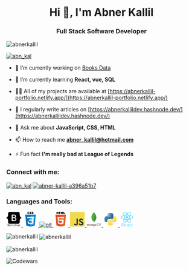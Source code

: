 <h1 align="center">Hi 👋, I'm Abner Kallil</h1>
<h3 align="center">Full Stack Software Developer</h3>

<p align="left"> <img src="https://komarev.com/ghpvc/?username=abnerkallil&label=Profile%20views&color=0e75b6&style=flat" alt="abnerkallil" /> </p>

<p align="left"> <a href="https://twitter.com/abn_kal" target="blank"><img src="https://img.shields.io/twitter/follow/abn_kal?logo=twitter&style=for-the-badge" alt="abn_kal" /></a> </p>

- 🔭 I’m currently working on [Books Data](https://github.com/abnerkallil/books-data)

- 🌱 I’m currently learning **React, vue, SQL**

- 👨‍💻 All of my projects are available at [https://abnerkallil-portfolio.netlify.app/](https://abnerkallil-portfolio.netlify.app/)

- 📝 I regularly write articles on [https://abnerkallildev.hashnode.dev/](https://abnerkallildev.hashnode.dev/)

- 💬 Ask me about **JavaScript, CSS, HTML**

- 📫 How to reach me **abner_kallil@hotmail.com**

- ⚡ Fun fact **I'm really bad at League of Legends**

<h3 align="left">Connect with me:</h3>
<p align="left">
<a href="https://twitter.com/abn_kal" target="blank"><img align="center" src="https://raw.githubusercontent.com/rahuldkjain/github-profile-readme-generator/master/src/images/icons/Social/twitter.svg" alt="abn_kal" height="30" width="40" /></a>
<a href="https://linkedin.com/in/abner-kallil-a396a51b7" target="blank"><img align="center" src="https://raw.githubusercontent.com/rahuldkjain/github-profile-readme-generator/master/src/images/icons/Social/linked-in-alt.svg" alt="abner-kallil-a396a51b7" height="30" width="40" /></a>
</p>

<h3 align="left">Languages and Tools:</h3>
<p align="left"> <a href="https://getbootstrap.com" target="_blank" rel="noreferrer"> <img src="https://raw.githubusercontent.com/devicons/devicon/master/icons/bootstrap/bootstrap-plain-wordmark.svg" alt="bootstrap" width="40" height="40"/> </a> <a href="https://www.w3schools.com/css/" target="_blank" rel="noreferrer"> <img src="https://raw.githubusercontent.com/devicons/devicon/master/icons/css3/css3-original-wordmark.svg" alt="css3" width="40" height="40"/> </a> <a href="https://git-scm.com/" target="_blank" rel="noreferrer"> <img src="https://www.vectorlogo.zone/logos/git-scm/git-scm-icon.svg" alt="git" width="40" height="40"/> </a> <a href="https://www.w3.org/html/" target="_blank" rel="noreferrer"> <img src="https://raw.githubusercontent.com/devicons/devicon/master/icons/html5/html5-original-wordmark.svg" alt="html5" width="40" height="40"/> </a> <a href="https://developer.mozilla.org/en-US/docs/Web/JavaScript" target="_blank" rel="noreferrer"> <img src="https://raw.githubusercontent.com/devicons/devicon/master/icons/javascript/javascript-original.svg" alt="javascript" width="40" height="40"/> </a> <a href="https://www.mongodb.com/" target="_blank" rel="noreferrer"> <img src="https://raw.githubusercontent.com/devicons/devicon/master/icons/mongodb/mongodb-original-wordmark.svg" alt="mongodb" width="40" height="40"/> </a> <a href="https://www.python.org" target="_blank" rel="noreferrer"> <img src="https://raw.githubusercontent.com/devicons/devicon/master/icons/python/python-original.svg" alt="python" width="40" height="40"/> </a> <a href="https://reactjs.org/" target="_blank" rel="noreferrer"> <img src="https://raw.githubusercontent.com/devicons/devicon/master/icons/react/react-original-wordmark.svg" alt="react" width="40" height="40"/> </a> </p>

<p><img align="left" src="https://github-readme-stats.vercel.app/api/top-langs?username=abnerkallil&show_icons=true&locale=en&layout=compact" alt="abnerkallil" /></p>

<p>&nbsp;<img align="center" src="https://github-readme-stats.vercel.app/api?username=abnerkallil&show_icons=true&locale=en" alt="abnerkallil" /></p>

<p><img align="center" src="https://github-readme-streak-stats.herokuapp.com/?user=abnerkallil&" alt="abnerkallil" /></p>

![Codewars](https://github.r2v.ch/codewars?user=USERNAME&stroke=RED)
